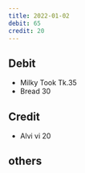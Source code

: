 ```yaml
---
title: 2022-01-02
debit: 65 
credit: 20
---
```


## Debit 
* Milky Took Tk.35
* Bread 30

## Credit  
* Alvi vi 20

## others 

